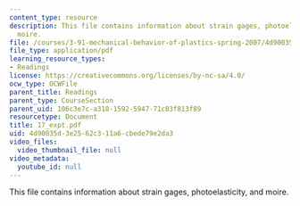 ```yaml
---
content_type: resource
description: This file contains information about strain gages, photoelasticity, and
  moire.
file: /courses/3-91-mechanical-behavior-of-plastics-spring-2007/4d90035d3e2562c311a6cbede79e2da3_17_expt.pdf
file_type: application/pdf
learning_resource_types:
- Readings
license: https://creativecommons.org/licenses/by-nc-sa/4.0/
ocw_type: OCWFile
parent_title: Readings
parent_type: CourseSection
parent_uid: 106c3e7c-a318-1592-5947-71c83f813f89
resourcetype: Document
title: 17_expt.pdf
uid: 4d90035d-3e25-62c3-11a6-cbede79e2da3
video_files:
  video_thumbnail_file: null
video_metadata:
  youtube_id: null
---
```

This file contains information about strain gages, photoelasticity, and moire.